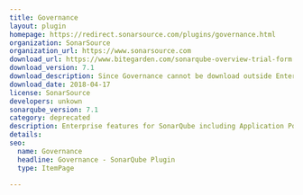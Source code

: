 ```yaml
---
title: Governance
layout: plugin
homepage: https://redirect.sonarsource.com/plugins/governance.html
organization: SonarSource
organization_url: https://www.sonarsource.com
download_url: https://www.bitegarden.com/sonarqube-overview-trial-form
download_version: 7.1
download_description: Since Governance cannot be download outside Enterprise Edition, there's also an overview report plugin to generate aggregated reports linked in download button.
download_date: 2018-04-17
license: SonarSource
developers: unkown
sonarqube_version: 7.1
category: deprecated
description: Enterprise features for SonarQube including Application Portfolio Management, PDF Reporting, Rules Remediation Cost Customization, Backup & Restore of a Project. Governance is now included in Enterprise Edition.
details: 
seo: 
  name: Governance
  headline: Governance - SonarQube Plugin
  type: ItemPage

---
```

